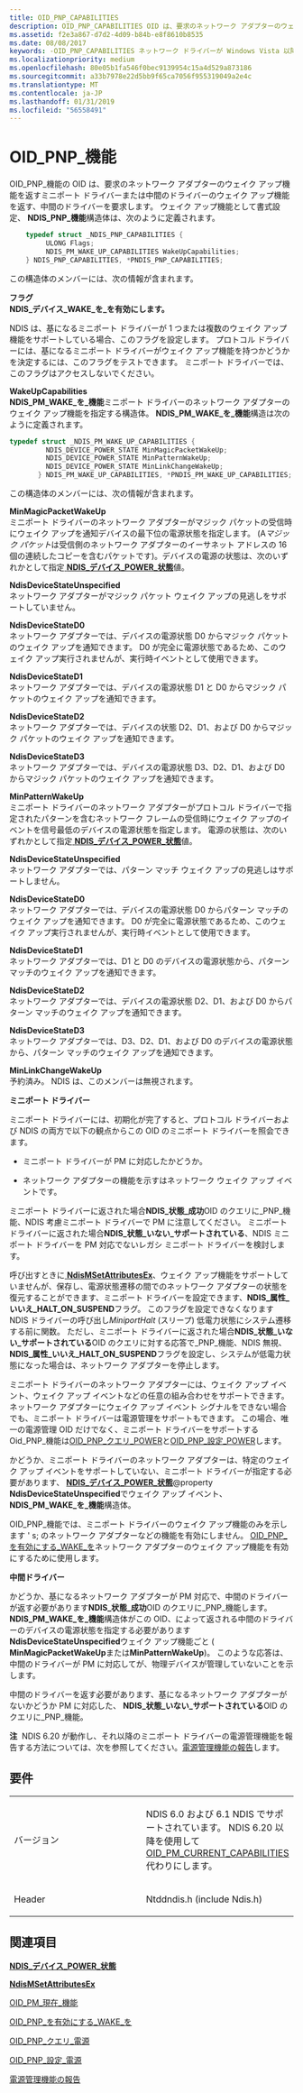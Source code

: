 ```yaml
---
title: OID_PNP_CAPABILITIES
description: OID_PNP_CAPABILITIES OID は、要求のネットワーク アダプターのウェイク アップ機能を返すミニポート ドライバーまたは中間ドライバーのウェイク アップ機能を返す、中間のドライバーを要求します。
ms.assetid: f2e3a867-d7d2-4d09-b84b-e8f8610b8535
ms.date: 08/08/2017
keywords: -OID_PNP_CAPABILITIES ネットワーク ドライバーが Windows Vista 以降
ms.localizationpriority: medium
ms.openlocfilehash: 80e05b1fa546f0bec9139954c15a4d529a873186
ms.sourcegitcommit: a33b7978e22d5bb9f65ca7056f955319049a2e4c
ms.translationtype: MT
ms.contentlocale: ja-JP
ms.lasthandoff: 01/31/2019
ms.locfileid: "56558491"
---
```

# <a name="oidpnpcapabilities"></a>OID\_PNP\_機能


OID\_PNP\_機能の OID は、要求のネットワーク アダプターのウェイク アップ機能を返すミニポート ドライバーまたは中間のドライバーのウェイク アップ機能を返す、中間のドライバーを要求します。 ウェイク アップ機能として書式設定、 **NDIS\_PNP\_機能**構造体は、次のように定義されます。

```C++
    typedef struct _NDIS_PNP_CAPABILITIES {
         ULONG Flags;
         NDIS_PM_WAKE_UP_CAPABILITIES WakeUpCapabilities;
    } NDIS_PNP_CAPABILITIES, *PNDIS_PNP_CAPABILITIES;  
```




この構造体のメンバーには、次の情報が含まれます。

<a href="" id="flags"></a>**フラグ**  
**NDIS\_デバイス\_WAKE\_を\_を有効にします。**

NDIS は、基になるミニポート ドライバーが 1 つまたは複数のウェイク アップ機能をサポートしている場合、このフラグを設定します。 プロトコル ドライバーには、基になるミニポート ドライバーがウェイク アップ機能を持つかどうかを決定するには、このフラグをテストできます。 ミニポート ドライバーでは、このフラグはアクセスしないでください。

<a href="" id="wakeupcapabilities"></a>**WakeUpCapabilities**  
**NDIS\_PM\_WAKE\_を\_機能**ミニポート ドライバーのネットワーク アダプターのウェイク アップ機能を指定する構造体。 **NDIS\_PM\_WAKE\_を\_機能**構造は次のように定義されます。

```C++
typedef struct _NDIS_PM_WAKE_UP_CAPABILITIES {
         NDIS_DEVICE_POWER_STATE MinMagicPacketWakeUp;
         NDIS_DEVICE_POWER_STATE MinPatternWakeUp;
         NDIS_DEVICE_POWER_STATE MinLinkChangeWakeUp;
       } NDIS_PM_WAKE_UP_CAPABILITIES, *PNDIS_PM_WAKE_UP_CAPABILITIES;
```

この構造体のメンバーには、次の情報が含まれます。

<a href="" id="minmagicpacketwakeup"></a>**MinMagicPacketWakeUp**  
ミニポート ドライバーのネットワーク アダプターがマジック パケットの受信時にウェイク アップを通知デバイスの最下位の電源状態を指定します。 (A*マジック パケット*は受信側のネットワーク アダプターのイーサネット アドレスの 16 個の連続したコピーを含むパケットです)。デバイスの電源の状態は、次のいずれかとして指定[ **NDIS\_デバイス\_POWER\_状態**](https://msdn.microsoft.com/library/windows/hardware/gg602135)値。

<a href="" id="ndisdevicestateunspecified"></a>**NdisDeviceStateUnspecified**  
ネットワーク アダプターがマジック パケット ウェイク アップの見逃しをサポートしていません。

<a href="" id="ndisdevicestated0"></a>**NdisDeviceStateD0**  
ネットワーク アダプターでは、デバイスの電源状態 D0 からマジック パケットのウェイク アップを通知できます。 D0 が完全に電源状態であるため、このウェイク アップ実行されませんが、実行時イベントとして使用できます。

<a href="" id="ndisdevicestated1"></a>**NdisDeviceStateD1**  
ネットワーク アダプターでは、デバイスの電源状態 D1 と D0 からマジック パケットのウェイク アップを通知できます。

<a href="" id="ndisdevicestated2"></a>**NdisDeviceStateD2**  
ネットワーク アダプターでは、デバイスの状態 D2、D1、および D0 からマジック パケットのウェイク アップを通知できます。

<a href="" id="ndisdevicestated3"></a>**NdisDeviceStateD3**  
ネットワーク アダプターでは、デバイスの電源状態 D3、D2、D1、および D0 からマジック パケットのウェイク アップを通知できます。

<a href="" id="minpatternwakeup"></a>**MinPatternWakeUp**  
ミニポート ドライバーのネットワーク アダプターがプロトコル ドライバーで指定されたパターンを含むネットワーク フレームの受信時にウェイク アップのイベントを信号最低のデバイスの電源状態を指定します。 電源の状態は、次のいずれかとして指定[ **NDIS\_デバイス\_POWER\_状態**](https://msdn.microsoft.com/library/windows/hardware/gg602135)値。

<a href="" id="ndisdevicestateunspecified"></a>**NdisDeviceStateUnspecified**  
ネットワーク アダプターでは、パターン マッチ ウェイク アップの見逃しはサポートしません。

<a href="" id="ndisdevicestated0"></a>**NdisDeviceStateD0**  
ネットワーク アダプターでは、デバイスの電源状態 D0 からパターン マッチのウェイク アップを通知できます。 D0 が完全に電源状態であるため、このウェイク アップ実行されませんが、実行時イベントとして使用できます。

<a href="" id="ndisdevicestated1"></a>**NdisDeviceStateD1**  
ネットワーク アダプターでは、D1 と D0 のデバイスの電源状態から、パターン マッチのウェイク アップを通知できます。

<a href="" id="ndisdevicestated2"></a>**NdisDeviceStateD2**  
ネットワーク アダプターでは、デバイスの電源状態 D2、D1、および D0 からパターン マッチのウェイク アップを通知できます。

<a href="" id="ndisdevicestated3"></a>**NdisDeviceStateD3**  
ネットワーク アダプターでは、D3、D2、D1、および D0 のデバイスの電源状態から、パターン マッチのウェイク アップを通知できます。

<a href="" id="minlinkchangewakeup"></a>**MinLinkChangeWakeUp**  
予約済み。 NDIS は、このメンバーは無視されます。

**ミニポート ドライバー**

ミニポート ドライバーには、初期化が完了すると、プロトコル ドライバーおよび NDIS の両方で以下の観点からこの OID のミニポート ドライバーを照会できます。

-   ミニポート ドライバーが PM に対応したかどうか。

-   ネットワーク アダプターの機能を示すはネットワーク ウェイク アップ イベントです。

ミニポート ドライバーに返された場合**NDIS\_状態\_成功**OID のクエリに\_PNP\_機能、NDIS 考慮ミニポート ドライバーで PM に注意してください。 ミニポート ドライバーに返された場合**NDIS\_状態\_いない\_サポートされている**、NDIS ミニポート ドライバーを PM 対応でないレガシ ミニポート ドライバーを検討します。

呼び出すときに[ **NdisMSetAttributesEx**](https://msdn.microsoft.com/library/windows/hardware/ff553623)、ウェイク アップ機能をサポートしていませんが、保存し、電源状態遷移の間でのネットワーク アダプターの状態を復元することができます、ミニポート ドライバーを設定できます、**NDIS\_属性\_いいえ\_HALT\_ON\_SUSPEND**フラグ。 このフラグを設定できなくなります NDIS ドライバーの呼び出し*MiniportHalt* (スリープ) 低電力状態にシステム遷移する前に関数。 ただし、ミニポート ドライバーに返された場合**NDIS\_状態\_いない\_サポートされている**OID のクエリに対する応答で\_PNP\_機能、NDIS 無視、 **NDIS\_属性\_いいえ\_HALT\_ON\_SUSPEND**フラグを設定し、システムが低電力状態になった場合は、ネットワーク アダプターを停止します。

ミニポート ドライバーのネットワーク アダプターには、ウェイク アップ イベント、ウェイク アップ イベントなどの任意の組み合わせをサポートできます。 ネットワーク アダプターにウェイク アップ イベント シグナルをできない場合でも、ミニポート ドライバーは電源管理をサポートもできます。 この場合、唯一の電源管理 OID だけでなく、ミニポート ドライバーをサポートする Oid\_PNP\_機能は[OID\_PNP\_クエリ\_POWER](oid-pnp-query-power.md)と[OID\_PNP\_設定\_POWER](oid-pnp-set-power.md)します。

かどうか、ミニポート ドライバーのネットワーク アダプターは、特定のウェイク アップ イベントをサポートしていない、ミニポート ドライバーが指定する必要があります、 [ **NDIS\_デバイス\_POWER\_状態**](https://msdn.microsoft.com/library/windows/hardware/gg602135)@property **NdisDeviceStateUnspecified**でウェイク アップ イベント、 **NDIS\_PM\_WAKE\_を\_機能**構造体。

OID\_PNP\_機能では、ミニポート ドライバーのウェイク アップ機能のみを示します ' s; のネットワーク アダプターなどの機能を有効にしません。 [OID\_PNP\_を有効にする\_WAKE\_を](oid-pnp-enable-wake-up.md)ネットワーク アダプターのウェイク アップ機能を有効にするために使用します。

**中間ドライバー**

かどうか、基になるネットワーク アダプターが PM 対応で、中間のドライバーが返す必要があります**NDIS\_状態\_成功**OID のクエリに\_PNP\_機能します。 **NDIS\_PM\_WAKE\_を\_機能**構造体がこの OID、によって返される中間のドライバーのデバイスの電源状態を指定する必要があります**NdisDeviceStateUnspecified**ウェイク アップ機能ごと ( **MinMagicPacketWakeUp**または**MinPatternWakeUp**)。 このような応答は、中間のドライバーが PM に対応してが、物理デバイスが管理していないことを示します。

中間のドライバーを返す必要があります、基になるネットワーク アダプターがないかどうか PM に対応した、 **NDIS\_状態\_いない\_サポートされている**OID のクエリに\_PNP\_機能。

**注**  NDIS 6.20 が動作し、それ以降のミニポート ドライバーの電源管理機能を報告する方法については、次を参照してください。[電源管理機能の報告](https://msdn.microsoft.com/library/windows/hardware/ff570672)します。

 

<a name="requirements"></a>要件
------------

<table>
<colgroup>
<col width="50%" />
<col width="50%" />
</colgroup>
<tbody>
<tr class="odd">
<td><p>バージョン</p></td>
<td><p>NDIS 6.0 および 6.1 NDIS でサポートされています。 NDIS 6.20 以降を使用して<a href="oid-pm-current-capabilities.md" data-raw-source="[OID_PM_CURRENT_CAPABILITIES](oid-pm-current-capabilities.md)">OID_PM_CURRENT_CAPABILITIES</a>代わりにします。</p></td>
</tr>
<tr class="even">
<td><p>Header</p></td>
<td>Ntddndis.h (include Ndis.h)</td>
</tr>
</tbody>
</table>

## <a name="see-also"></a>関連項目


[**NDIS\_デバイス\_POWER\_状態**](https://msdn.microsoft.com/library/windows/hardware/gg602135)

[**NdisMSetAttributesEx**](https://msdn.microsoft.com/library/windows/hardware/ff553623)

[OID\_PM\_現在\_機能](oid-pm-current-capabilities.md)

[OID\_PNP\_を有効にする\_WAKE\_を](oid-pnp-enable-wake-up.md)

[OID\_PNP\_クエリ\_電源](oid-pnp-query-power.md)

[OID\_PNP\_設定\_電源](oid-pnp-set-power.md)

[電源管理機能の報告](https://msdn.microsoft.com/library/windows/hardware/ff570672)

 

 




